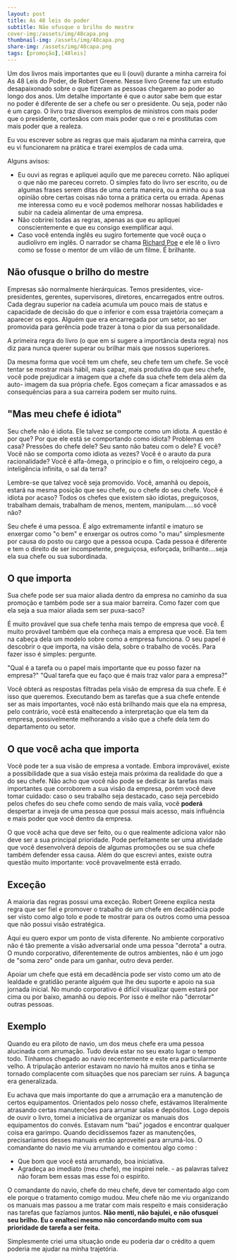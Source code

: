 ```yaml
---
layout: post
title: As 48 leis do poder
subtitle: Não ofusque o brilho do mestre
cover-img:/assets/img/48capa.png
thumbnail-img: /assets/img/48capa.png
share-img: /assets/img/48capa.png
tags: [promoção],[48leis]
---
```


Um dos livros mais importantes que eu li (ouvi) durante a minha carreira foi As 48 Leis do Poder, de Robert Greene. Nesse livro Greene faz um estudo desapaixonado sobre o que fizeram as pessoas chegarem ao poder ao longo dos anos. Um detalhe importante é que o autor sabe bem que estar no poder é diferente de ser a chefe ou ser o presidente. Ou seja, poder não é um cargo. O livro traz diversos exemplos de ministros com mais poder que o presidente, cortesãos com mais poder que o rei e prostitutas com mais poder que a realeza.

Eu vou escrever sobre as regras que mais ajudaram na minha carreira, que eu vi funcionarem na prática e trarei exemplos de cada uma.

Alguns avisos:
- Eu ouvi as regras e apliquei aquilo que me pareceu correto. Não apliquei o que não me pareceu correto. O simples fato do livro ser escrito, ou de algumas frases serem ditas de uma certa maneira, ou a minha ou a sua opinião obre certas coisas não torna a prática certa ou errada. Apenas me interessa como eu e você podemos melhorar nossas habilidades e subir na cadeia alimentar de uma empresa.
- Não cobrirei todas as regras, apenas as que eu apliquei conscientemente e que eu consigo exemplificar aqui.
- Caso você entenda inglês eu sugiro fortemente que você ouça o audiolivro em inglês. O narrador se chama [Richard Poe](https://www.youtube.com/watch?v=vZILSOgq7_Q) e ele lê o livro como se fosse o mentor de um vilão de um filme. É brilhante.

## Não ofusque o brilho do mestre

Empresas são normalmente hierárquicas. Temos presidentes, vice-presidentes, gerentes, supervisores, diretores, encarregados entre outros. Cada degrau superior na cadeia acumula um pouco mais de status e capacidade de decisão do que o inferior e com essa trajetória começam a aparecer os egos. Alguém que era encarregada por um setor, ao ser promovida para gerência pode trazer à tona o pior da sua personalidade. 

A primeira regra do livro (o que em si sugere a importância desta regra) nos diz para nunca querer superar ou brilhar mais que nossos superiores. 

Da mesma forma que você tem um chefe, seu chefe tem um chefe. Se você tentar se mostrar mais hábil, mais capaz, mais produtiva do que seu chefe, você pode prejudicar a imagem que a chefe da sua chefe tem dela além da auto- imagem da sua própria chefe. Egos começam a ficar amassados e as consequências para a sua carreira podem ser muito ruins.

## "Mas meu chefe é idiota"
Seu chefe não é idiota. Ele talvez se comporte como um idiota. A questão é por que? Por que ele está se comportando como idiota? Problemas em casa? Pressões do chefe dele? Seu santo não bateu com o dele? E você? Você não se comporta como idiota as vezes? Você é o arauto da pura racionalidade? Você é alfa-ômega, o princípio e o fim, o relojoeiro cego, a inteligência infinita, o sal da terra?

 Lembre-se que talvez você seja promovido. Você, amanhã ou depois, estará na mesma posição que seu chefe, ou o chefe do seu chefe. Você é idiota por acaso? Todos os chefes que existem são idiotas, preguiçosos, trabalham demais, trabalham de menos, mentem, manipulam.....só você não? 

Seu chefe é uma pessoa. É algo extremamente infantil e imaturo se enxergar como "o bem" e enxergar os outros como "o mau" simplesmente por causa do posto ou cargo que a pessoa ocupa. Cada pessoa é diferente e tem o direito de ser incompetente, preguiçosa, esforçada, brilhante....seja ela sua chefe ou sua subordinada. 

## O que importa
Sua chefe pode ser sua maior aliada dentro da empresa no caminho da sua promoção e também pode ser a sua maior barreira. Como fazer com que ela seja a sua maior aliada sem ser puxa-saco?

É muito provável que sua chefe tenha mais tempo de empresa que você. É muito provável também que ela conheça mais a empresa que você. Ela tem na cabeça dela um modelo sobre como a empresa funciona. O seu papel é descobrir o que importa, na visão dela, sobre o trabalho de vocês. Para fazer isso é simples: pergunte.

"Qual é a tarefa ou o papel mais importante que eu posso fazer na empresa?" "Qual tarefa que eu faço que é mais traz valor para a empresa?"

Você obterá as respostas filtradas pela visão de empresa da sua chefe. E é isso que queremos. Executando bem as tarefas que a sua chefe entende ser as mais importantes, você não está brilhando mais que ela na empresa, pelo contrário, você está enaltecendo a interpretação que ela tem da empresa, possivelmente melhorando a visão que a chefe dela tem do departamento ou setor. 

## O que você acha que importa

Você pode ter a sua visão de empresa a vontade. Embora improvável, existe a possibilidade que a sua visão esteja mais próxima da realidade do que a do seu chefe. Não acho que você não pode se dedicar às tarefas mais importantes que corroborem a sua visão da empresa, porém você deve tomar cuidado: caso o seu trabalho seja destacado, caso seja percebido pelos chefes do seu chefe como sendo de mais valia, você **poderá** despertar a inveja de uma pessoa que possui mais acesso, mais influência e mais poder que você dentro da empresa. 

O que você acha que deve ser feito, ou o que realmente adiciona valor não deve ser a sua principal prioridade. Pode perfeitamente ser uma atividade que você desenvolverá depois de algumas promoções ou se sua chefe também defender essa causa. Além do que escrevi antes, existe outra questão muito importante: você provavelmente está errado. 

## Exceção
A maioria das regras possui uma exceção. Robert Greene explica nesta regra que ser fiel e promover o trabalho de um chefe em decadência pode ser visto como algo tolo e pode te mostrar para os outros como uma pessoa que não possui visão estratégica.

Aqui eu quero expor um ponto de vista diferente. No ambiente corporativo não é tão premente a visão adversarial onde uma pessoa "derrota" a outra. O mundo corporativo, diferentemente de outros ambientes, não é um jogo de "soma zero" onde para um ganhar, outro deva perder.

Apoiar um chefe que está em decadência pode ser visto como um ato de lealdade e gratidão perante alguém que lhe deu suporte e apoio na sua jornada inicial. No mundo corporativo é difícil visualizar quem estará por cima ou por baixo, amanhã ou depois. Por isso é melhor não "derrotar" outras pessoas.

## Exemplo
Quando eu era piloto de navio, um dos meus chefe era uma pessoa alucinada com arrumação. Tudo devia estar no seu exato lugar o tempo todo. Tínhamos chegado ao navio recentemente e este era particularmente velho. A tripulação anterior estavam no navio há muitos anos e tinha se tornado complacente com situações que nos pareciam ser ruins. A bagunça era generalizada. 

Eu achava que mais importante do que a arrumação era a manutenção de certos equipamentos. Orientados pelo nosso chefe, estávamos literalmente atrasando certas manutenções para arrumar salas e depósitos. Logo depois de ouvir o livro, tomei a iniciativa de organizar os manuais dos equipamentos do convés. Estavam num "baú" jogados e encontrar qualquer coisa era garimpo. Quando decidíssemos fazer as manutenções, precisaríamos desses manuais então aproveitei para arrumá-los.  O comandante do navio me viu arrumando e comentou algo como :
- Que bom que você está arrumando, boa iniciativa.
- Agradeça ao imediato (meu chefe), me inspirei nele. - as palavras talvez não foram bem essas mas esse foi o espírito.

O comandante do navio, chefe do meu chefe, deve ter comentado algo com ele porque o tratamento comigo mudou. Meu chefe não me viu organizando os manuais mas passou a me tratar com mais respeito e mais consideração nas tarefas que fazíamos juntos. **Não menti, não bajulei, e não ofusquei seu brilho.  Eu o enalteci mesmo não concordando muito com sua prioridade de tarefa a ser feita.**

Simplesmente criei uma situação onde eu poderia dar o crédito a quem poderia me ajudar na minha trajetória.
